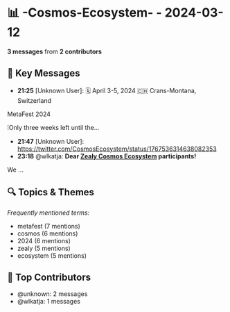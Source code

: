 # 📊 -Cosmos-Ecosystem- - 2024-03-12
**3 messages** from **2 contributors**

## 💬 Key Messages
- **21:25** [Unknown User]: 🗓 April 3-5, 2024
🇨🇭 Crans-Montana, Switzerland

 MetaFest 2024

❕Only three weeks left until the...
- **21:47** [Unknown User]: https://twitter.com/CosmosEcosystem/status/1767536314638082353
- **23:18** @wlkatja: **Dear **[**Zealy Cosmos Ecosystem**](https://zealy.io/cw/cosmosecosystem)** participants!**

We ...

## 🔍 Topics & Themes
*Frequently mentioned terms:*
- metafest (7 mentions)
- cosmos (6 mentions)
- 2024 (6 mentions)
- zealy (5 mentions)
- ecosystem (5 mentions)

## 👥 Top Contributors
- @unknown: 2 messages
- @wlkatja: 1 messages